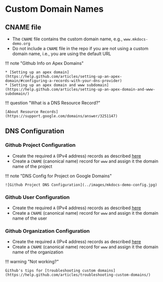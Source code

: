 # Custom Domain Names

## CNAME file
* The `CNAME` file contains the custom domain name, e.g., `www.mkdocs-demo.org`
* Do not include a `CNAME` file in the repo if you are not using a custom domain name, i.e., you 
are using the default URL


!!! note "Github Info on Apex Domains"
    
    * [Setting up an apex domain](https://help.github.com/articles/setting-up-an-apex-domain/#configuring-a-records-with-your-dns-provider)   
    * [Setting up an apex domain and www subdomain](https://help.github.com/articles/setting-up-an-apex-domain-and-www-subdomain/)

!!! question "What is a DNS Resource Record?"

    [About Resource Records](https://support.google.com/domains/answer/3251147)
    
## DNS Configuration
    
### Github Project Configuration
* Create the required `A` (IPv4 address) records as described [here](https://help.github.com/articles/setting-up-an-apex-domain/#configuring-a-records-with-your-dns-provider)
* Create a `CNAME` (canonical name) record for `www` and assign it the domain name of the project

!!! note "DNS Config for Project on Google Domains"

    ![Github Project DNS Configuration](../images/mkdocs-demo-config.jpg)


### Github User Configuration
* Create the required `A` (IPv4 address) records as described [here](https://help.github.com/articles/setting-up-an-apex-domain/#configuring-a-records-with-your-dns-provider)
* Create a `CNAME` (canonical name) record for `www` and assign it the domain name of the user

### Github Organization Configuration
* Create the required `A` (IPv4 address) records as described [here](https://help.github.com/articles/setting-up-an-apex-domain/#configuring-a-records-with-your-dns-provider)
* Create a `CNAME` (canonical name) record for `www` and assign it the domain name of the organization

!!! warning "Not working?"

    Github's tips for [troubleshooting custom domains](https://help.github.com/articles/troubleshooting-custom-domains/)